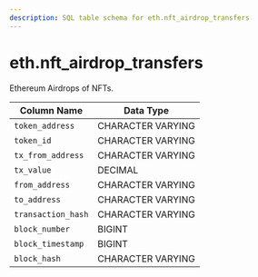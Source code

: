 ```yaml
---
description: SQL table schema for eth.nft_airdrop_transfers
---
```


# eth.nft\_airdrop\_transfers

Ethereum Airdrops of NFTs.

| Column Name        | Data Type         |
| ------------------ | ----------------- |
| `token_address`    | CHARACTER VARYING |
| `token_id`         | CHARACTER VARYING |
| `tx_from_address`  | CHARACTER VARYING |
| `tx_value`         | DECIMAL           |
| `from_address`     | CHARACTER VARYING |
| `to_address`       | CHARACTER VARYING |
| `transaction_hash` | CHARACTER VARYING |
| `block_number`     | BIGINT            |
| `block_timestamp`  | BIGINT            |
| `block_hash`       | CHARACTER VARYING |
